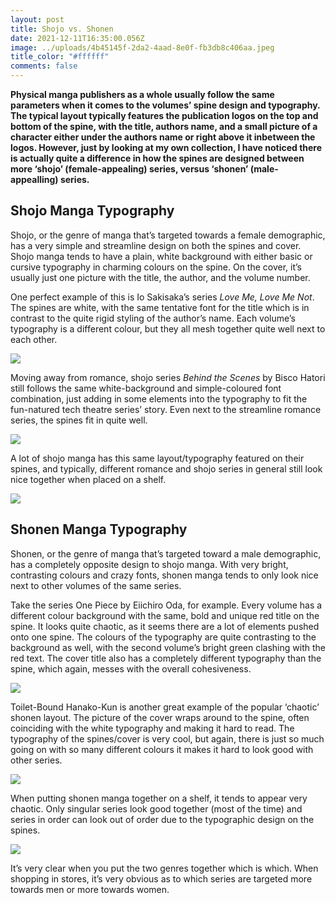 ```yaml
---
layout: post
title: Shojo vs. Shonen
date: 2021-12-11T16:35:00.056Z
image: ../uploads/4b45145f-2da2-4aad-8e0f-fb3db8c406aa.jpeg
title_color: "#ffffff"
comments: false
---
```

**Physical manga publishers as a whole usually follow the same parameters when it comes to the volumes’ spine design and typography. The typical layout typically features the publication logos on the top and bottom of the spine, with the title, authors name, and a small picture of a character either under the authors name or right above it inbetween the logos. However, just by looking at my own collection, I have noticed there is actually quite a difference in how the spines are designed between more ‘shojo’ (female-appealing) series, versus ‘shonen’ (male-appealling) series.**

## Shojo Manga Typography

Shojo, or the genre of manga that’s targeted towards a female demographic, has a very simple and streamline design on both the spines and cover. Shojo manga tends to have a plain, white background with either basic or cursive typography in charming colours on the spine. On the cover, it’s usually just one picture with the title, the author, and the volume number. 

One perfect example of this is Io Sakisaka’s series *Love Me, Love Me Not*. The spines are white, with the same tentative font for the title which is in contrast to the quite rigid styling of the author’s name. Each volume’s typography is a different colour, but they all mesh together quite well next to each other.

![](../uploads/b5ef5c38-0d4c-4781-a52d-a23b9e64e9c5.jpeg)

Moving away from romance, shojo series *Behind the Scenes* by Bisco Hatori still follows the same white-background and simple-coloured font combination, just adding in some elements into the typography to fit the fun-natured tech theatre series’ story. Even next to the streamline romance series, the spines fit in quite well.

![](../uploads/0c589ba3-34e3-4f31-b7b3-9026a2a196f1.jpeg)

A lot of shojo manga has this same layout/typography featured on their spines, and typically, different romance and shojo series in general still look nice together when placed on a shelf.

![](../uploads/07b06c98-fd5b-461a-bc02-6bed5bc04b0a.jpeg)

## Shonen Manga Typography

Shonen, or the genre of manga that’s targeted toward a male demographic, has a completely opposite design to shojo manga. With very bright, contrasting colours and crazy fonts, shonen manga tends to only look nice next to other volumes of the same series. 

Take the series One Piece by Eiichiro Oda, for example. Every volume has a different colour background with the same, bold and unique red title on the spine. It looks quite chaotic, as it seems there are a lot of elements pushed onto one spine. The colours of the typography are quite contrasting to the background as well, with the second volume’s bright green clashing with the red text. The cover title also has a completely different typography than the spine, which again, messes with the overall cohesiveness. 

![](../uploads/d4dd7ce8-f582-4832-b99c-6ed54e4053e4.jpeg)

Toilet-Bound Hanako-Kun is another great example of the popular ‘chaotic’ shonen layout. The picture of the cover wraps around to the spine, often coinciding with the white typography and making it hard to read. The typography of the spines/cover is very cool, but again, there is just so much going on with so many different colours it makes it hard to look good with other series. 

![](../uploads/ba95188c-3cff-48c3-a4a5-a34b005d3d86.jpeg)

When putting shonen manga together on a shelf, it tends to appear very chaotic. Only singular series look good together (most of the time) and series in order can look out of order due to the typographic design on the spines.

![](../uploads/08e92cf2-a9f3-41e8-afd2-8feb8c1ffe0b.jpeg)

It’s very clear when you put the two genres together which is which. When shopping in stores, it’s very obvious as to which series are targeted more towards men or more towards women.